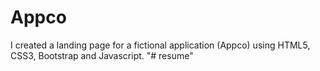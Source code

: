 # Appco
I created a landing page for a fictional application (Appco) using HTML5, CSS3, Bootstrap and Javascript.
"# resume" 
